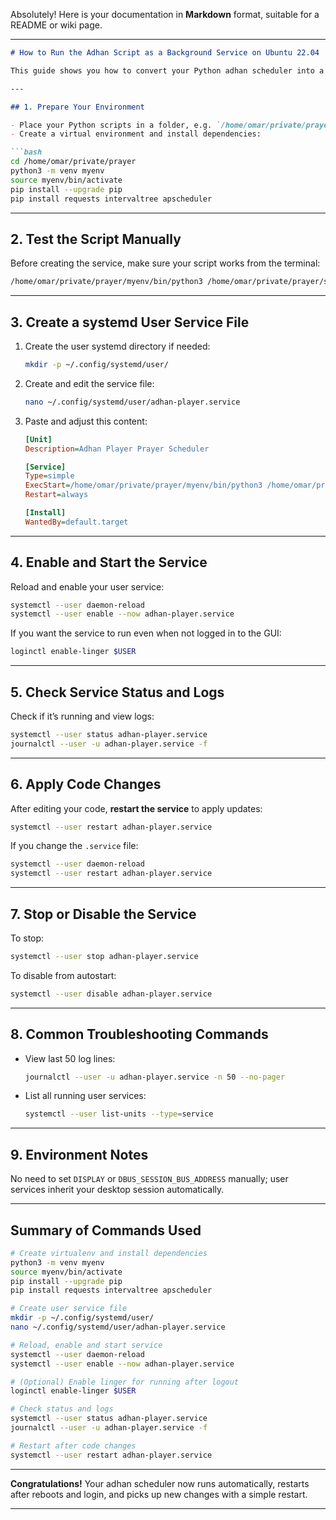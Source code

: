 Absolutely! Here is your documentation in **Markdown** format, suitable for a README or wiki page.

---

````markdown
# How to Run the Adhan Script as a Background Service on Ubuntu 22.04

This guide shows you how to convert your Python adhan scheduler into a background service that runs automatically at login using a systemd **user service**. This is ideal for desktop applications that interact with your calendar, audio, or GUI.

---

## 1. Prepare Your Environment

- Place your Python scripts in a folder, e.g. `/home/omar/private/prayer`
- Create a virtual environment and install dependencies:

```bash
cd /home/omar/private/prayer
python3 -m venv myenv
source myenv/bin/activate
pip install --upgrade pip
pip install requests intervaltree apscheduler
````

---

## 2. Test the Script Manually

Before creating the service, make sure your script works from the terminal:

```bash
/home/omar/private/prayer/myenv/bin/python3 /home/omar/private/prayer/src/adhan_player.py --city Deggendorf --country Germany --audio adhan.mp3 --log-level INFO
```

---

## 3. Create a systemd User Service File

1. Create the user systemd directory if needed:

   ```bash
   mkdir -p ~/.config/systemd/user/
   ```

2. Create and edit the service file:

   ```bash
   nano ~/.config/systemd/user/adhan-player.service
   ```

3. Paste and adjust this content:

   ```ini
   [Unit]
   Description=Adhan Player Prayer Scheduler

   [Service]
   Type=simple
   ExecStart=/home/omar/private/prayer/myenv/bin/python3 /home/omar/private/prayer/src/adhan_player.py --city Deggendorf --country Germany --audio adhan.mp3 --log-level INFO
   Restart=always

   [Install]
   WantedBy=default.target
   ```

---

## 4. Enable and Start the Service

Reload and enable your user service:

```bash
systemctl --user daemon-reload
systemctl --user enable --now adhan-player.service
```

If you want the service to run even when not logged in to the GUI:

```bash
loginctl enable-linger $USER
```

---

## 5. Check Service Status and Logs

Check if it’s running and view logs:

```bash
systemctl --user status adhan-player.service
journalctl --user -u adhan-player.service -f
```

---

## 6. Apply Code Changes

After editing your code, **restart the service** to apply updates:

```bash
systemctl --user restart adhan-player.service
```

If you change the `.service` file:

```bash
systemctl --user daemon-reload
systemctl --user restart adhan-player.service
```

---

## 7. Stop or Disable the Service

To stop:

```bash
systemctl --user stop adhan-player.service
```

To disable from autostart:

```bash
systemctl --user disable adhan-player.service
```

---

## 8. Common Troubleshooting Commands

* View last 50 log lines:

  ```bash
  journalctl --user -u adhan-player.service -n 50 --no-pager
  ```
* List all running user services:

  ```bash
  systemctl --user list-units --type=service
  ```

---

## 9. Environment Notes

No need to set `DISPLAY` or `DBUS_SESSION_BUS_ADDRESS` manually; user services inherit your desktop session automatically.

---

## **Summary of Commands Used**

```bash
# Create virtualenv and install dependencies
python3 -m venv myenv
source myenv/bin/activate
pip install --upgrade pip
pip install requests intervaltree apscheduler

# Create user service file
mkdir -p ~/.config/systemd/user/
nano ~/.config/systemd/user/adhan-player.service

# Reload, enable and start service
systemctl --user daemon-reload
systemctl --user enable --now adhan-player.service

# (Optional) Enable linger for running after logout
loginctl enable-linger $USER

# Check status and logs
systemctl --user status adhan-player.service
journalctl --user -u adhan-player.service -f

# Restart after code changes
systemctl --user restart adhan-player.service
```

---

**Congratulations!**
Your adhan scheduler now runs automatically, restarts after reboots and login, and picks up new changes with a simple restart.

---
